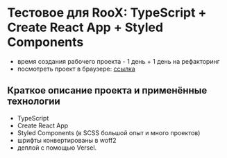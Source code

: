 # Тестовое для RooX: TypeScript + Create React App + Styled Components

- время создания рабочего проекта - 1 день + 1 день на рефакторинг
- посмотреть проект в браузере: [ссылка](https://roox-test-orcin.vercel.app/)

## Краткое описание проекта и применённые технологии
- TypeScript
- Create React App
- Styled Components (в SCSS большой опыт и много проектов)
- шрифты конвертированы в woff2
- деплой с помощью Versel.
